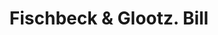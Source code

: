 ---
doi: 10.7916/D8X64ZW7
date_other: '1900'
date_other_textual: 1900-1909
form: printed ephemera
genre:
- Invoices
name:
- Fischbeck & Glootz
object_in_context_url: https://biggert.cul.columbia.edu/items/view/ave_biggert_00028
subject_hierarchical_geographic:
- San Francisco, California, United States
subject_name:
- Fischbeck & Glootz
title: Fischbeck & Glootz. Bill
sort_title: Fischbeck & Glootz. Bill
call_number: ave_biggert_00028
coordinates:
- 37.78333333333333,-122.41666666666667
pid: ave_biggert_00028
identifiers: ave_biggert_00028
thumbnail: https://derivativo-1.library.columbia.edu/iiif/2/ldpd:342896/full/!256,256/0/native.jpg
permalink: /biggert/ave_biggert_00028/
layout: iiif-image-page
---